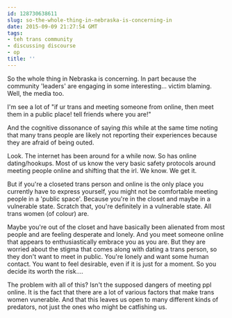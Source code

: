 ```yaml
---
id: 128730638611
slug: so-the-whole-thing-in-nebraska-is-concerning-in
date: 2015-09-09 21:27:54 GMT
tags:
- teh trans community
- discussing discourse
- op
title: ''
---
```

So the whole thing in Nebraska is concerning. In part because the community 'leaders' are engaging in some interesting... victim blaming. Well, the media too.

I'm see a lot of "if ur trans and meeting someone from online, then meet them in a public place! tell friends where you are!"

And the cognitive dissonance of saying _this_ while at the same time noting that many trans people are likely not reporting their experiences because they are afraid of being outed. 

Look. The internet has been around for a while now. So has online dating/hookups. Most of us know the very basic safety protocols around meeting people online and shifting that the irl. We know. We get it. 

But if you're a closeted trans person and online is the only place you currently have to express yourself, you might not be comfortable meeting people in a 'public space'. Because you're in the closet and maybe in a vulnerable state. Scratch that, you're definitely in a vulnerable state. All trans women (of colour) are. 

Maybe you're out of the closet and have basically been alienated from most people and are feeling desperate and lonely. And you meet someone online that appears to enthusiastically embrace you as you are. But they are worried about the stigma that comes along with dating a trans person, so they don't want to meet in public. You're lonely and want some human contact. You want to feel desirable, even if it is just for a moment. So you decide its worth the risk....

The problem with all of this? Isn't the supposed dangers of meeting ppl online. It is the fact that there are a lot of various factors that make trans women vunerable. And that this leaves us open to many different kinds of predators, not just the ones who might be catfishing us.